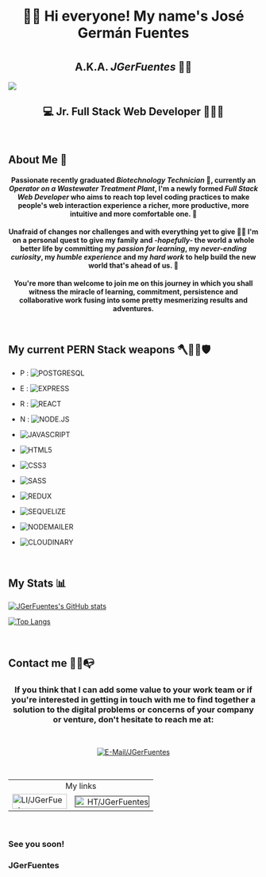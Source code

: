 <h1 align="center" > 👋🏼 Hi everyone! My name's <strong>José Germán Fuentes</strong> <h1>

<h2 align="center"> A.K.A. <strong><em>JGerFuentes</em></strong> 🤘🏼 </h2>

<img src="https://imgur.com/wbC5qJW.png" ><img/>



<h2 align="center"><strong> 💻 Jr. Full Stack Web Developer 👨🏻‍💻 </strong></h2>

<br/>

## About Me 📖

#### <p align="center">Passionate recently graduated <strong><em>Biotechnology Technician</strong></em> 🧬, currently an <b><em>Operator on a Wastewater Treatment Plant</b></em>, I'm a newly formed <em>Full Stack Web Developer</em> who aims to reach top level coding practices to make people's web interaction experience a richer, more productive, more intuitive and more comfortable one. 🚀

#### <p align="center">Unafraid of changes nor challenges and with everything yet to give 💪🏼 I'm on a personal quest to give my family and <i>-hopefully-</i> the world a whole better life by committing my <b><i>passion for learning</b></i>, my <b><i>never-ending curiosity</b></i>, my <b><i>humble experience</b></i> and my <b><i>hard work</b></i> to help build the new world that's ahead of us. 🌌</p>

<p align="center"><b>You're more than welcome to join me on this journey in which you shall witness the miracle of learning, commitment, persistence and collaborative work fusing into some pretty mesmerizing results and adventures.</b></p>

<br/>

## My current PERN Stack weapons 🪓🧔🏽🛡
<!-- - <img width="35" height="30" src="https://i.imgur.com/waXSNHF.png" title="js_logo" alt="js_logo" />
- <img width="45" height="40" src="https://i.imgur.com/y6flhRy.png" title="html_logo" alt="html_logo" />
- <img width="34" height="40" src="https://i.imgur.com/0kSPhDm.png" title="css_logo" alt="css_logo" />
- <img width="45" height="30" src="https://i.imgur.com/wLyjRAI.png" title="sass_logo" alt="sass_logo" />
- <img width="33" height="30" src="https://i.imgur.com/qZGgdmv.png" title="react_logo" alt="react_logo" />
- <img width="100" height="30" src="https://i.imgur.com/4j4J7sL.png" title="redux_logo" alt="redux_logo" />
- <img width="95" height="50" src="https://i.imgur.com/acLgwdD.png" title="nodejs_logo" alt="nodejs_logo" />
- <img width="100" height="35" src="https://i.imgur.com/LcWGWHX.png" title="express_logo" alt="express_logo" />
- <img width="100" height="35" src="https://imgur.com/kMRrUbX.png" title="sequelize_logo" alt="sequelize_logo" />
- <img width="100" height="50" src="https://i.imgur.com/yNGQH6S.png" title="postgres_logo" alt="postgres_logo" /> -->


- P : ![POSTGRESQL](https://img.shields.io/badge/-POSTGRESQL-9c9fa0?style=for-the-badge&logo=POSTGRESQL)

- E : ![EXPRESS](https://img.shields.io/badge/-EXPRESS-9c9fa0?style=for-the-badge&logo=EXPRESS)

- R : ![REACT](https://img.shields.io/badge/-REACT-9c9fa0?style=for-the-badge&logo=REACT)

- N : ![NODE.JS](https://img.shields.io/badge/-NODE.JS-9c9fa0?style=for-the-badge&logo=NODE.JS)

- ![JAVASCRIPT](https://img.shields.io/badge/-JAVASCRIPT-9c9fa0?style=for-the-badge&logo=JAVASCRIPT)

- ![HTML5](https://img.shields.io/badge/-html5-9c9fa0?style=for-the-badge&logo=html5)

- ![CSS3](https://img.shields.io/badge/-CSS3-9c9fa0?style=for-the-badge&logo=CSS3)

- ![SASS](https://img.shields.io/badge/-SASS-9c9fa0?style=for-the-badge&logo=SASS)

- ![REDUX](https://img.shields.io/badge/-REDUX-9c9fa0?style=for-the-badge&logo=REDUX)

- ![SEQUELIZE](https://img.shields.io/badge/-SEQUELIZE-9c9fa0?style=for-the-badge&logo=SEQUELIZE)

- ![NODEMAILER](https://img.shields.io/badge/-NODEMAILER-9c9fa0?style=for-the-badge&logo=NODEMAILER)

- ![CLOUDINARY](https://img.shields.io/badge/-CLOUDINARY-9c9fa0?style=for-the-badge&logo=CLOUDINARY)

<br/>

## My Stats 📊

[![JGerFuentes's GitHub stats](https://github-readme-stats.vercel.app/api?username=JGerFuentes&count_private=true&show_icons=true&theme=react)](https://github.com/anuraghazra/github-readme-stats) 

[![Top Langs](https://github-readme-stats.vercel.app/api/top-langs/?username=JGerFuentes&layout=compact&theme=react)](https://github.com/anuraghazra/github-readme-stats)

<br/>

## Contact me 📲😁📭

### <p align="center"><b> If you think that I can add some value to your work team or if you're interested in getting in touch with me to find together a solution to the digital problems or concerns of your company or venture, don't hesitate to reach me at:</b></p>
<br/>

<p align="center"> <a href="jger_fuentes@outlook.com" target="_blank"><img src="https://img.shields.io/badge/Microsoft%20Outlook-jger__fuentes@outlook.com-blue?style=flat-square&logo=MicrosoftOutlook" title="E-Mail/JGerFuentes"/></a>
</p>

<br/>

<table align="center">
    <tr align="center">
        <td colspan="2" align="center">
            My links
        </td>
    </tr>
    <tr align="center">
        <td align="left">
            <a href="https://www.linkedin.com/in/JGerFuentes" target="_blank"><img width="110" height="30" src="https://i.imgur.com/ZPBNQmf.png" title="LI/JGerFuentes"/>
        </td>
        <td align="right">
            <a href="" target="_blank"><img width="150" height="23" src="https://imgur.com/2xQJqZA.png" title="HT/JGerFuentes"/>
        </td>
    </tr>
</table>

<br/>

### See you soon!
### JGerFuentes
